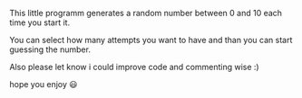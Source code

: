 This little programm generates a random number between 0 and 10 each time you start it.

You can select how many attempts you want to have and than you can start guessing the number.

Also please let know i could improve code and commenting wise :)

hope you enjoy 😃
